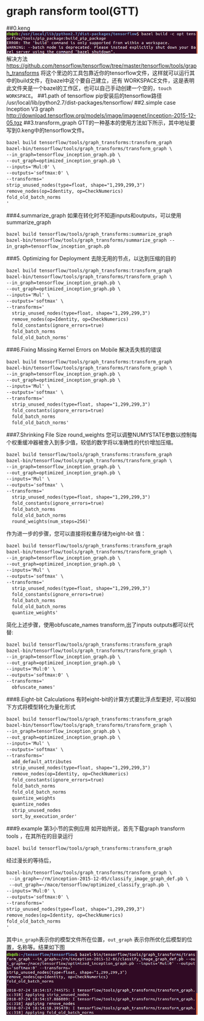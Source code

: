 # graph ransform tool(GTT)
##0.keng
![](imgs/20180723-214749.png)
解决方法
<https://github.com/tensorflow/tensorflow/tree/master/tensorflow/tools/graph_transforms>
将这个里边的工具包靠近你的tensorflow文件，这样就可以运行其中的build文件，在bazel中这个要自己建立，还有	WORKSPACE文件，这是表明此文件夹是一个bazel的工作区，也可以自己手动创建一个空的，`touch WORKSPACE`。
##1.path of tensorflow
pip安装后的tensorflow路径
/usr/local/lib/python2.7/dist-packages/tensorflow/
##2.simple case  Inception V3 graph
<http://download.tensorflow.org/models/image/imagenet/inception-2015-12-05.tgz>
##3.transform_graph
GTT的一种基本的使用方法如下所示，其中地址要写到0.keng中的tensorflow文件。

	bazel build tensorflow/tools/graph_transforms:transform_graph
	bazel-bin/tensorflow/tools/graph_transforms/transform_graph \
	--in_graph=tensorflow_inception_graph.pb \
	--out_graph=optimized_inception_graph.pb \
	--inputs='Mul:0' \
	--outputs='softmax:0' \
	--transforms='
	strip_unused_nodes(type=float, shape="1,299,299,3")
	remove_nodes(op=Identity, op=CheckNumerics)
	fold_old_batch_norms
	'
###4.summarize_graph
如果在转化时不知道inputs和outputs，可以使用summarize_graph

	bazel build tensorflow/tools/graph_transforms:summarize_graph
	bazel-bin/tensorflow/tools/graph_transforms/summarize_graph --in_graph=tensorflow_inception_graph.pb
###5. Optimizing for Deployment
去除无用的节点，以达到压缩的目的
 
 	bazel build tensorflow/tools/graph_transforms:transform_graph
	bazel-bin/tensorflow/tools/graph_transforms/transform_graph \
	--in_graph=tensorflow_inception_graph.pb \
	--out_graph=optimized_inception_graph.pb \
	--inputs='Mul' \
	--outputs='softmax' \
	--transforms='
	  strip_unused_nodes(type=float, shape="1,299,299,3")
	  remove_nodes(op=Identity, op=CheckNumerics)
	  fold_constants(ignore_errors=true)
	  fold_batch_norms
	  fold_old_batch_norms'
###6.Fixing Missing Kernel Errors on Mobile
解决丢失核的错误
	
	bazel build tensorflow/tools/graph_transforms:transform_graph
	bazel-bin/tensorflow/tools/graph_transforms/transform_graph \
	--in_graph=tensorflow_inception_graph.pb \
	--out_graph=optimized_inception_graph.pb \
	--inputs='Mul' \
	--outputs='softmax' \
	--transforms='
	  strip_unused_nodes(type=float, shape="1,299,299,3")
	  fold_constants(ignore_errors=true)
	  fold_batch_norms
	  fold_old_batch_norms'
###7.Shrinking File Size  round_weights
您可以调整NUMYSTATE参数以控制每个权重缓冲器被舍入到多少值，较低的数字将以准确性的代价增加压缩。 

	bazel build tensorflow/tools/graph_transforms:transform_graph
	bazel-bin/tensorflow/tools/graph_transforms/transform_graph \
	--in_graph=tensorflow_inception_graph.pb \
	--out_graph=optimized_inception_graph.pb \
	--inputs='Mul' \
	--outputs='softmax' \
	--transforms='
	  strip_unused_nodes(type=float, shape="1,299,299,3")
	  fold_constants(ignore_errors=true)
	  fold_batch_norms
	  fold_old_batch_norms
	  round_weights(num_steps=256)'
作为进一步的步骤，您可以直接将权重存储为eight-bit 值： 
	
	bazel build tensorflow/tools/graph_transforms:transform_graph
	bazel-bin/tensorflow/tools/graph_transforms/transform_graph \
	--in_graph=tensorflow_inception_graph.pb \
	--out_graph=optimized_inception_graph.pb \
	--inputs='Mul' \
	--outputs='softmax' \
	--transforms='
	  strip_unused_nodes(type=float, shape="1,299,299,3")
	  fold_constants(ignore_errors=true)
	  fold_batch_norms
	  fold_old_batch_norms
	  quantize_weights'
简化上述步骤，使用obfuscate_names transform,出了inputs outputs都可以代替:

	bazel build tensorflow/tools/graph_transforms:transform_graph
	bazel-bin/tensorflow/tools/graph_transforms/transform_graph \
	--in_graph=tensorflow_inception_graph.pb \
	--out_graph=optimized_inception_graph.pb \
	--inputs='Mul:0' \
	--outputs='softmax:0' \
	--transforms='
	  obfuscate_names'
###8.Eight-bit Calculations
有时eight-bit的计算方式要比浮点型更好, 可以按如下方式将模型转化为量化形式

	bazel build tensorflow/tools/graph_transforms:transform_graph
	bazel-bin/tensorflow/tools/graph_transforms/transform_graph \
	--in_graph=tensorflow_inception_graph.pb \
	--out_graph=optimized_inception_graph.pb \
	--inputs='Mul' \
	--outputs='softmax' \
	--transforms='
	  add_default_attributes
	  strip_unused_nodes(type=float, shape="1,299,299,3")
	  remove_nodes(op=Identity, op=CheckNumerics)
	  fold_constants(ignore_errors=true)
	  fold_batch_norms
	  fold_old_batch_norms
	  quantize_weights
	  quantize_nodes
	  strip_unused_nodes
	  sort_by_execution_order'
###9.example
第3小节的实例应用
如开始所说，首先下载graph transform tools ，在其所在的目录运行

	bazel build tensorflow/tools/graph_transforms:transform_graph
经过漫长的等待后，
	
	bazel-bin/tensorflow/tools/graph_transforms/transform_graph \
	 --in_graph=~/rm/inception-2015-12-05/classify_image_graph_def.pb \
	 --out_graph=~/mace/tensorflow/optimized_classify_graph.pb \
	--inputs='Mul:0' \
	--outputs='softmax:0' \
	--transforms='
	strip_unused_nodes(type=float, shape="1,299,299,3")
	remove_nodes(op=Identity, op=CheckNumerics)
	fold_old_batch_norms
	'
其中`in_graph`表示你的模型文件所在位置，`out_graph` 表示你所优化后模型的位置，名称等。结果如下图
![](imgs/20180724-191221.png)
